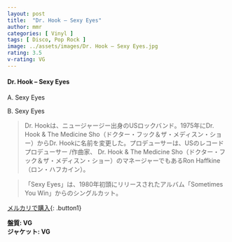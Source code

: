 ```yaml
---
layout: post
title:  "Dr. Hook – Sexy Eyes"
author: mmr
categories: [ Vinyl ]
tags: [ Disco, Pop Rock ]
image: ../assets/images/Dr. Hook – Sexy Eyes.jpg
rating: 3.5
v-rating: VG
---
```


#### Dr. Hook – Sexy Eyes

A. Sexy Eyes

B. Sexy Eyes

> Dr. Hookは、ニュージャージー出身のUSロックバンド。1975年にDr. Hook & The Medicine Sho（ドクター・フック＆ザ・メディスン・ショー）からDr. Hookに名前を変更した。プロデューサーは、USのレコードプロデューサー /作曲家、 Dr. Hook & The Medicine Sho（ドクター・フック＆ザ・メディスン・ショー）のマネージャーでもあるRon Haffkine（ロン・ハフカイン）。

> 「Sexy Eyes」は、1980年初頭にリリースされたアルバム「Sometimes You Win」からのシングルカット。

[メルカリで購入](https://jp.mercari.com/item/m70824807832){: .button1}

<div class="mt-4 mb-4 d-flex align-items-center">
<strong class="mr-1">盤質: VG</strong>
</div>
<div class="mt-4 mb-4 d-flex align-items-center">
<strong class="mr-1">ジャケット: VG</strong>
</div>
